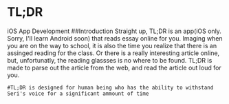 # TL;DR
iOS App Development
##Introduction
Straight up, TL;DR is an app(iOS only. Sorry, I'll learn Android soon) that reads essay online for you. Imaging when you are on the way to school, it is also the time you realize that there is an assinged reading for the class. Or there is a really interesting article online, but, unfortunatly, the reading glassses is no where to be found. TL;DR is made to parse out the article from the web, and read the article out loud for you.

`#TL;DR is designed for human being who has the ability to withstand Seri's voice for a significant ammount of time`
